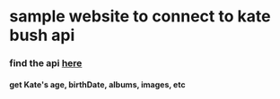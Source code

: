 # sample website to connect to kate bush api

### find the api [here](https://api-kate-bush.onrender.com/katebush)

#### get Kate's age, birthDate, albums, images, etc
